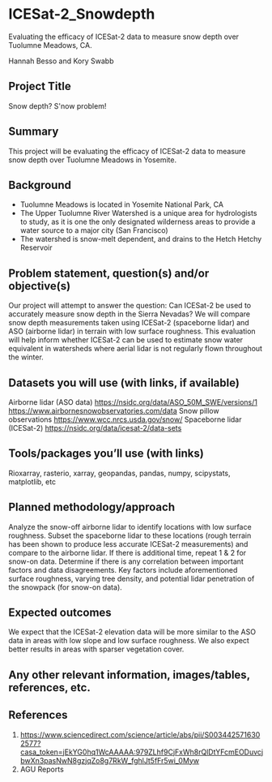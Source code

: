 # ICESat-2_Snowdepth
Evaluating the efficacy of ICESat-2 data to measure snow depth over Tuolumne Meadows, CA.

Hannah Besso and Kory Swabb


## Project Title
Snow depth? S'now problem! 

## Summary
This project will be evaluating the efficacy of ICESat-2 data to measure snow depth over Tuolumne Meadows in Yosemite.

## Background
* Tuolumne Meadows is located in Yosemite National Park, CA
* The Upper Tuolumne River Watershed is a unique area for hydrologists to study, as it is one the only designated wilderness areas to provide a water source to a major city (San Francisco)
* The watershed is snow-melt dependent, and drains to the Hetch Hetchy Reservoir
 

## Problem statement, question(s) and/or objective(s)
Our project will attempt to answer the question: Can ICESat-2 be used to accurately measure snow depth in the Sierra Nevadas? We will compare snow depth measurements taken using ICESat-2 (spaceborne lidar) and ASO (airborne lidar) in terrain with low surface roughness. This evaluation will help inform whether ICESat-2 can be used to estimate snow water equivalent in watersheds where aerial lidar is not regularly flown throughout the winter.

## Datasets you will use (with links, if available)
Airborne lidar (ASO data) 
https://nsidc.org/data/ASO_50M_SWE/versions/1
https://www.airbornesnowobservatories.com/data
Snow pillow observations
https://www.wcc.nrcs.usda.gov/snow/
Spaceborne lidar (ICESat-2)
https://nsidc.org/data/icesat-2/data-sets

## Tools/packages you’ll use (with links)
Rioxarray, rasterio, xarray, geopandas, pandas, numpy, scipystats, matplotlib, etc

## Planned methodology/approach
Analyze the snow-off airborne lidar to identify locations with low surface roughness. 
Subset the spaceborne lidar to these locations (rough terrain has been shown to produce less accurate ICESat-2 measurements) and compare to the airborne lidar. 
If there is additional time, repeat 1 & 2 for snow-on data.
Determine if there is any correlation between important factors and data disagreements. Key factors include aforementioned surface roughness, varying tree density, and potential lidar penetration of the snowpack (for snow-on data).

## Expected outcomes
We expect that the ICESat-2 elevation data will be more similar to the ASO data in areas with low slope and low surface roughness. We also expect better results in areas with sparser vegetation cover.

## Any other relevant information, images/tables, references, etc.


## References
1. https://www.sciencedirect.com/science/article/abs/pii/S0034425716302577?casa_token=jEkYG0hq1WcAAAAA:979ZLhf9CjFxWh8rQlDtYFcmEODuvcjbwXn3pasNwN8gzjqZo8g7RkW_fghlJt5fFr5wi_0Myw
2. AGU Reports
